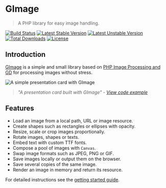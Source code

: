 # GImage

> A PHP library for easy image handling.

[![Build Status](https://travis-ci.org/joseluisq/gimage.svg?branch=master)](https://travis-ci.org/joseluisq/gimage) [![Latest Stable Version](https://poser.pugx.org/joseluisq/gimage/version)](https://packagist.org/packages/joseluisq/gimage) [![Latest Unstable Version](https://poser.pugx.org/joseluisq/gimage/v/unstable)](//packagist.org/packages/joseluisq/gimage) [![Total Downloads](https://poser.pugx.org/joseluisq/gimage/downloads)](https://packagist.org/packages/joseluisq/gimage) [![License](https://poser.pugx.org/joseluisq/gimage/license)](https://packagist.org/packages/joseluisq/gimage)

## Introduction

[GImage][1] is a simple and small library based on [PHP Image Processing and GD](http://php.net/manual/en/book.image.php) for processing images without stress.

![A simple presentation card with GImage](https://cloud.githubusercontent.com/assets/1700322/18941713/eed7fa34-85d8-11e6-8033-bf787e4aa236.png)

> _"A presentation card built with GImage" - [View code example][3]_

## Features

- Load an image from a local path, URL or image resource.
- Create shapes such as rectangles or ellipses with opacity.
- Resize, scale or crop images proportionally.
- Rotate images, shapes or texts.
- Embed text with custom TTF fonts.
- Compose a pool of images with `Canvas`.
- Swap image formats such as JPEG, PNG or GIF.
- Save images locally or output them on the browser.
- Save several copies of the same image.
- Render an image in memory and return its resource.

For detailed instructions see the [getting started guide][2].

[1]: https://github.com/joseluisq/gimage
[2]: getting-started.md
[3]: examples/creating-a-presentation-card.md
